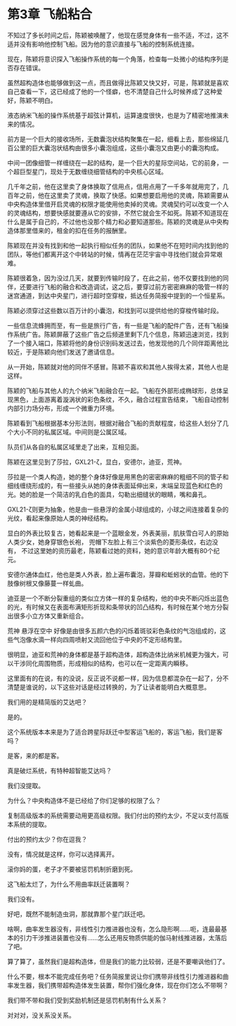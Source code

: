 # 第3章 飞船粘合

不知过了多长时间之后，陈颖被唤醒了，他现在感觉身体有一些不适，不过，这不适并没有影响他控制飞船。因为他的意识直接与飞船的控制系统连接。

现在，陈颖将意识探入飞船操作系统的每一个角落，检查每一处微小的结构序列是否存在错误。

虽然超构造体也能够做到这一点，而且做得比陈颖又快又好，可是，陈颖就是喜欢自己查看一下，这已经成了他的一个怪癖，也不清楚自己什么时候养成了这种爱好，陈颖不明白。

液态纳米飞船的操作系统基于超弦计算机，运算速度很快，也是为了精密地推演未来的情况。

前方是一个巨大的接收场所，无数囊泡状结构聚集在一起，细看上去，那些绵延几百公里的巨大囊泡状结构由很多小囊泡组成，这些小囊泡又由更小的囊泡构成。

中间一团像细管一样缠绕在一起的结构，是一个巨大的星际空间站，它的前身，一个超巨型星门，现处于无数缠绕细管结构的中央核心区域。

几千年之前，他在这里卖了身体换取了信用点，信用点用了一千多年就用完了，几百年之前，他在这里卖了灵魂，换取了快感。如果想要启用他的灵魂，陈颖需要从中央构造体里借开启灵魂的权限才能使用他卖掉的灵魂。灵魂契约可以改变一个人的灵魂结构，想要快感就要遵从它的安排，不然它就会生不如死。陈颖不知道现在什么是属于自己的，不过他也没那个精力和必要知道那些。陈颖的灵魂是从中央构造体那里借来的，租金的扣在任务的报酬里。

陈颖现在并没有找到和他一起执行相似任务的团队，如果他不在短时间内找到他的团队，等他们都离开这个中转站的时候，情再在茫茫宇宙中寻找他们就会异常艰难。

陈颖很着急，因为没过几天，就要到传输时段了，在此之前，他不仅要找到他的同伴，还要进行飞船的融合和改造调试，这之后，要穿过前方密密麻麻的吸管一样的迷宫通道，到达中央星门，进行超时空穿梭，抵达任务简报中提到的一个恒星系。

陈颖必须穿过这些数以百万计的小囊泡，和找到可以提供给他的穿梭传输时段。

一些信息流蜂拥而至，有一些是旅行广告，有一些是飞船的配件广告，还有飞船操作系统广告。陈颖屏蔽了这些广告之后频道里剩下几个信息，陈颖迅速浏览，找到了一个接入端口，陈颖将他的身份识别码发送过去，他发现他的几个同伴距离他比较近，于是陈颖向他们发送了邀请信息。

从一开始，陈颖就对他的同伴不感冒。陈颖不喜欢和其他人挨得太紧，其他人也是这样。

陈颖的飞船与其他人的九个纳米飞船融合在一起。飞船在外部形成椭球形，总体呈现黑色，上面游离着漩涡状的彩色条纹，不久，融合过程宣告结束，飞船自动控制内部引力场分布，形成一个微重力环境。

陈颖看到飞船根据基本分形法则，根据对融合飞船的贡献程度，给这些人划分了几个大小不同的私属区域。中间则是公属区域。

队员们从各自的私属区域里走了出来，互相见面。

陈颖在这里见到了莎拉，GXL21-ζ，显白，安德尔，迪亚，荒神。

莎拉是一个类人构造，她的整个身体好像是用黑色的密密麻麻的粗细不同的管子和细线缠绕形成的，有一些接头从她的身体表面延伸出来，末端呈现蓝色和红色的光。她的脸是一个简洁的乳白色的面具，勾勒出细缝状的眼睛，嘴和鼻孔。

GXL21-ζ则更为抽象，他是由一些悬浮的金属小球组成的，小球之间连接着复杂的光纹，看起来像原始人类的神经结构。

显白的外表比较复古，她看起来是一个蓝眼金发，外表美丽，肌肤雪白可人的原始人类少女，她身穿银色长袍， 兜帽下左脸上有三个淡紫色的菱形条纹，右边没有， 不过这里她的资历最老，陈颖看过她的资料，她的意识年龄大概有80个纪元。

安德尔通体血红，他也是类人外表，脸上遍布囊泡，芽瓣和蚯蚓状的血管。他的下肢像树根又像藤蔓一样虬曲。

迪亚是一个不断分裂重组的类似立方体一样的复杂结构，他的中央不断闪烁出蓝色的光，有时候又在表面布满矩形折现和条带状的凹凸结构，有时候在某个地方分裂出很多小立方体又重新组合。

荒神 悬浮在空中 好像是由很多五颜六色的闪烁着斑驳彩色条纹的气泡组成的，这些气泡像水滴一样向四周喷射又流回他位于中央的不定形结构里。

很明显，迪亚和荒神的身体都是基于超构造体，超构造体比纳米机械更为强大，可以干涉同化周围物质，形成相似的结构，也可以在一定距离内瞬移。

这里面有的在说，有的没说，反正说不说都一样，因为信息都混杂在一起了，分不清楚是谁说的，以下这些对话是经过转换的，为了让读者能明白大概意思。

我们用的是精简版的艾达吧？

是的。

这个系统版本本来是为了适合跨星际跃迁中型客运飞船的，客运飞船，我们是客吗？

是客，来的都是客。

真是破烂系统，有特种超智能艾达吗？

我们没提取。

为什么？中央构造体不是已经给了你们足够的权限了么？

复制高级版本的系统需要动用更高级权限。我们付出的预约太少，不足以支付高版本系统的提取。

付出的预约太少？你在逗我？

没有，情况就是这样，你可以选择离开。

滚你妈的蛋，老子才不要被惩罚机制折磨到死。

这飞船太烂了，为什么不用曲率跃迁装置啊？

我们没有。

好吧，既然不能制造虫洞，那就靠那个星门跃迁吧。

啥啊，曲率发生器没有，非线性引力推进器也没有，怎么隐形啊……呃，连最最基本的引力干涉推进装置也没有……怎么还用反物质供能的伽马射线推进器，太落后了吧。

算了算了，虽然我们是超构造体，但是我们的能力比较弱，还是不要嘲讽他们了。

什么不要，根本不能完成任务吧？任务简报里说让你们携带非线性引力推进器和曲率发生器，我们携带超构造体发生装置，帮你们强化身体，现在你们怎么不带啊？

我们带不带和我们受到奖励机制还是惩罚机制有什么关系？

对对对，没关系没关系。
